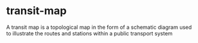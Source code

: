 transit-map
===========

A transit map is a topological map in the form of a schematic diagram used to illustrate the routes and stations within a public transport system
